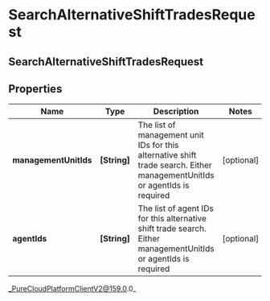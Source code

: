 # SearchAlternativeShiftTradesRequest

## SearchAlternativeShiftTradesRequest

## Properties

|Name | Type | Description | Notes|
|------------ | ------------- | ------------- | -------------|
| **managementUnitIds** | **[String]** | The list of management unit IDs for this alternative shift trade search. Either managementUnitIds or agentIds is required | [optional] |
| **agentIds** | **[String]** | The list of agent IDs for this alternative shift trade search. Either managementUnitIds or agentIds is required | [optional] |



_PureCloudPlatformClientV2@159.0.0_
